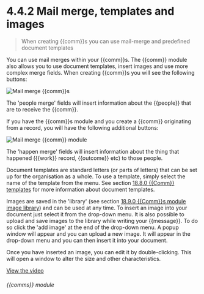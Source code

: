 # 4.4.2    Mail merge, templates and images

> When creating {{comm}}s you can use mail-merge and predefined document templates 

You can use mail merges within your {{comm}}s. The {{comm}} module also allows you to use document templates, insert images and use more complex merge fields. When creating {{comm}}s you will see the following buttons:

![Mail merge {{comm}}s]({{imgpath}}22a.png)

The 'people merge' fields will insert information about the {{people}} that are to receive the {{comm}}.

If you have the {{comm}}s module and you create a {{comm}} originating from a record, you will have the following additional buttons:

![Mail merge {{comm}} module]({{imgpath}}22b.png)

The 'happen merge' fields will insert information about the thing that happened ({{work}} record, {{outcome}} etc) to those people.

Document templates are standard letters (or parts of letters) that can be set up for the organisation as a whole. To use a template, simply select the name of the template from the menu. See section [18.8.0  {{Comm}} templates](/help/index/v/{{version}}/p/18.8.0) for more information about document templates.

Images are saved in the 'library' (see section [18.9.0  {{Comm}}s module image library](/help/index/v/{{version}}/p/18.9.0)) and can be used at any time. To insert an image into your document just select it from the drop-down menu. It is also possible to upload and save images to the library while writing your {{message}}. To do so click the 'add image' at the end of the drop-down menu. A popup window will appear and you can upload a new image. It will appear in the drop-down menu and you can then insert it into your document.

Once you have inserted an image, you can edit it by double-clicking. This will open a window to alter the size and other characteristics. 

[View the video](/help/video/id/6)
###### {{comms}} module

